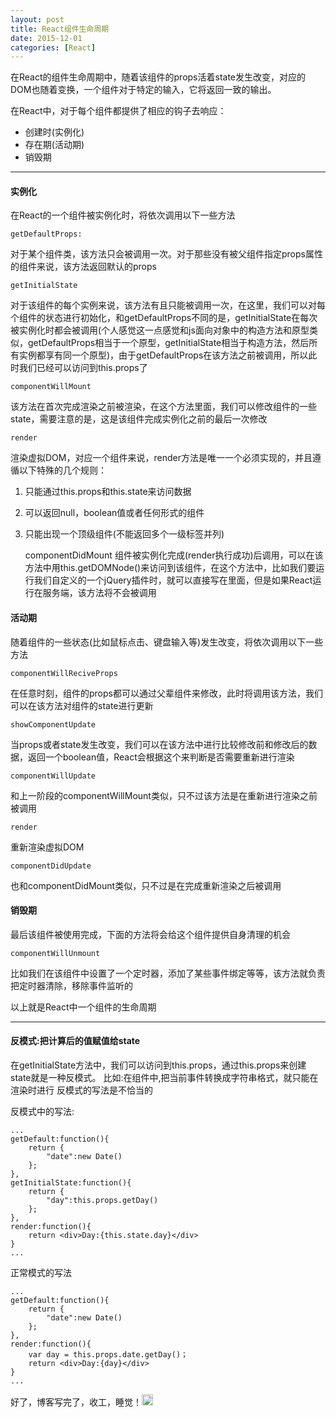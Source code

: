 ```yaml
---
layout: post
title: React组件生命周期
date: 2015-12-01
categories: [React]
---
```


在React的组件生命周期中，随着该组件的props活着state发生改变，对应的DOM也随着变换，一个组件对于特定的输入，它将返回一致的输出。

在React中，对于每个组件都提供了相应的钩子去响应：
- 创建时(实例化)
- 存在期(活动期)
- 销毁期
 

---

#### 实例化

在React的一个组件被实例化时，将依次调用以下一些方法
 
    getDefaultProps:
对于某个组件类，该方法只会被调用一次。对于那些没有被父组件指定props属性的组件来说，该方法返回默认的props

    getInitialState
对于该组件的每个实例来说，该方法有且只能被调用一次，在这里，我们可以对每个组件的状态进行初始化，和getDefaultProps不同的是，getInitialState在每次被实例化时都会被调用(个人感觉这一点感觉和js面向对象中的构造方法和原型类似，getDefaultProps相当于一个原型，getInitialState相当于构造方法，然后所有实例都享有同一个原型)，由于getDefaultProps在该方法之前被调用，所以此时我们已经可以访问到this.props了
    
    componentWillMount
该方法在首次完成渲染之前被渲染，在这个方法里面，我们可以修改组件的一些state，需要注意的是，这是该组件完成实例化之前的最后一次修改
    
    render
渲染虚拟DOM，对应一个组件来说，render方法是唯一一个必须实现的，并且遵循以下特殊的几个规则：

1. 只能通过this.props和this.state来访问数据
2. 可以返回null，boolean值或者任何形式的组件
3. 只能出现一个顶级组件(不能返回多个一级标签并列)

    
    componentDidMount
组件被实例化完成(render执行成功)后调用，可以在该方法中用this.getDOMNode()来访问到该组件，在这个方法中，比如我们要运行我们自定义的一个jQuery插件时，就可以直接写在里面，但是如果React运行在服务端，该方法将不会被调用
    
    
#### 活动期

随着组件的一些状态(比如鼠标点击、键盘输入等)发生改变，将依次调用以下一些方法

    componentWillReciveProps
在任意时刻，组件的props都可以通过父辈组件来修改，此时将调用该方法，我们可以在该方法对组件的state进行更新
    
    showComponentUpdate
当props或者state发生改变，我们可以在该方法中进行比较修改前和修改后的数据，返回一个boolean值，React会根据这个来判断是否需要重新进行渲染
    
    componentWillUpdate
和上一阶段的componentWillMount类似，只不过该方法是在重新进行渲染之前被调用
    
    render
重新渲染虚拟DOM
    
    componentDidUpdate
也和componentDidMount类似，只不过是在完成重新渲染之后被调用
    
#### 销毁期
    
最后该组件被使用完成，下面的方法将会给这个组件提供自身清理的机会
    
    componentWillUnmount
比如我们在该组件中设置了一个定时器，添加了某些事件绑定等等，该方法就负责把定时器清除，移除事件监听的

以上就是React中一个组件的生命周期

---

#### 反模式:把计算后的值赋值给state

在getInitialState方法中，我们可以访问到this.props，通过this.props来创建state就是一种反模式。
比如:在组件中,把当前事件转换成字符串格式，就只能在渲染时进行
反模式的写法是不恰当的

反模式中的写法:
    
    ...
    getDefault:function(){
        return {
            "date":new Date()
        };
    },
    getInitialState:function(){
        return {
            "day":this.props.getDay()
        };
    },
    render:function(){
        return <div>Day:{this.state.day}</div>
    }
    ...
    
正常模式的写法
    
    ...
    getDefault:function(){
        return {
            "date":new Date()
        };
    },
    render:function(){
        var day = this.props.date.getDay()；
        return <div>Day:{day}</div>
    }
    ...
    
好了，博客写完了，收工，睡觉！<img src="emoji/smile" width="18"/>